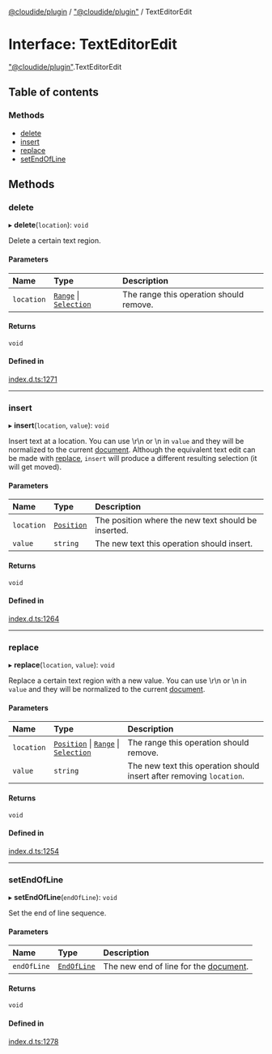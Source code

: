 [@cloudide/plugin](../README.md) / ["@cloudide/plugin"](../modules/_cloudide_plugin_.md) / TextEditorEdit

# Interface: TextEditorEdit

["@cloudide/plugin"](../modules/_cloudide_plugin_.md).TextEditorEdit

## Table of contents

### Methods

- [delete](cloudide_plugin_.TextEditorEdit.md#delete)
- [insert](cloudide_plugin_.TextEditorEdit.md#insert)
- [replace](cloudide_plugin_.TextEditorEdit.md#replace)
- [setEndOfLine](cloudide_plugin_.TextEditorEdit.md#setendofline)

## Methods

### delete

▸ **delete**(`location`): `void`

Delete a certain text region.

#### Parameters

| Name | Type | Description |
| :------ | :------ | :------ |
| `location` | [`Range`](../classes/cloudide_plugin_.Range.md) \| [`Selection`](../classes/cloudide_plugin_.Selection.md) | The range this operation should remove. |

#### Returns

`void`

#### Defined in

[index.d.ts:1271](https://github.com/shuyaqian/cloudide-plugin-api/blob/26b31b9/index.d.ts#L1271)

___

### insert

▸ **insert**(`location`, `value`): `void`

Insert text at a location.
You can use \r\n or \n in `value` and they will be normalized to the current [document](#TextDocument).
Although the equivalent text edit can be made with [replace](#TextEditorEdit.replace), `insert` will produce a different resulting selection (it will get moved).

#### Parameters

| Name | Type | Description |
| :------ | :------ | :------ |
| `location` | [`Position`](../classes/cloudide_plugin_.Position.md) | The position where the new text should be inserted. |
| `value` | `string` | The new text this operation should insert. |

#### Returns

`void`

#### Defined in

[index.d.ts:1264](https://github.com/shuyaqian/cloudide-plugin-api/blob/26b31b9/index.d.ts#L1264)

___

### replace

▸ **replace**(`location`, `value`): `void`

Replace a certain text region with a new value.
You can use \r\n or \n in `value` and they will be normalized to the current [document](#TextDocument).

#### Parameters

| Name | Type | Description |
| :------ | :------ | :------ |
| `location` | [`Position`](../classes/cloudide_plugin_.Position.md) \| [`Range`](../classes/cloudide_plugin_.Range.md) \| [`Selection`](../classes/cloudide_plugin_.Selection.md) | The range this operation should remove. |
| `value` | `string` | The new text this operation should insert after removing `location`. |

#### Returns

`void`

#### Defined in

[index.d.ts:1254](https://github.com/shuyaqian/cloudide-plugin-api/blob/26b31b9/index.d.ts#L1254)

___

### setEndOfLine

▸ **setEndOfLine**(`endOfLine`): `void`

Set the end of line sequence.

#### Parameters

| Name | Type | Description |
| :------ | :------ | :------ |
| `endOfLine` | [`EndOfLine`](../enums/cloudide_plugin_.EndOfLine.md) | The new end of line for the [document](#TextDocument). |

#### Returns

`void`

#### Defined in

[index.d.ts:1278](https://github.com/shuyaqian/cloudide-plugin-api/blob/26b31b9/index.d.ts#L1278)
